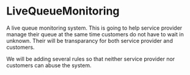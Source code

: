 # LiveQueueMonitoring
A live queue monitoring system. This is going to help service provider manage their queue at the same time customers do not have to wait in unknown. Their will be transparancy for both service provider and customers.

We will be adding several rules so that neither service provider nor customers can abuse the system.